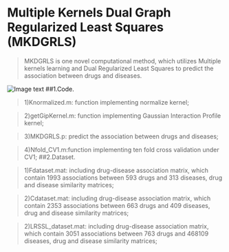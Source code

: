 # Multiple Kernels Dual Graph Regularized Least Squares (MKDGRLS)
> MKDGRLS is one novel computational method, which utilizes Multiple kernels learning and Dual Regularized Least Squares to predict the association between drugs and diseases.

![Image text](http://yhpjc.vip/download/MKDGRLS/mkdgrls_flow.jpg)
##1.Code.

>1)Knormalized.m: function implementing normalize kernel;

>2)getGipKernel.m: function implementing Gaussian Interaction Profile kernel;

>3)MKDGRLS.p: predict the association between drugs and diseases;

>4)Nfold_CV1.m:function implementing ten fold cross validation under CV1;
##2.Dataset.

>1)Fdataset.mat: including drug-disease association matrix, which contain 1993 associations between 593 drugs and 313 diseases, drug and disease similarity matrices;

>2)Cdataset.mat: including drug-disease association matrix, which contain 2353 associations between 663 drugs and 409 diseases, drug and disease similarity matrices;

>2)LRSSL_dataset.mat: including drug-disease association matrix, which contain 3051 associations between 763 drugs and 468109 diseases, drug and disease similarity matrices;
